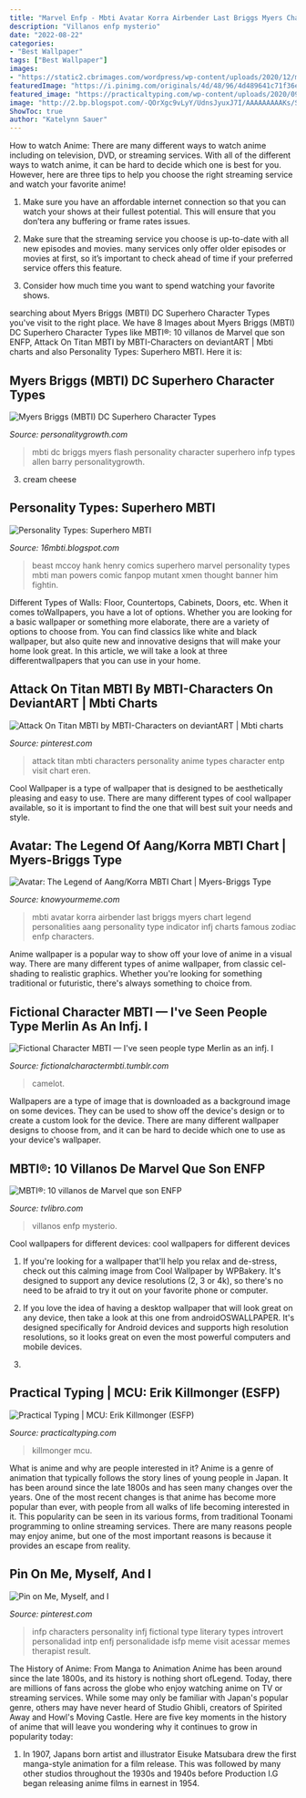 ```yaml
---
title: "Marvel Enfp - Mbti Avatar Korra Airbender Last Briggs Myers Chart Legend Personalities Aang Personality Type Indicator Infj Charts Famous Zodiac Enfp Characters"
description: "Villanos enfp mysterio"
date: "2022-08-22"
categories:
- "Best Wallpaper"
tags: ["Best Wallpaper"]
images:
- "https://static2.cbrimages.com/wordpress/wp-content/uploads/2020/12/mysterio.jpg"
featuredImage: "https://i.pinimg.com/originals/4d/48/96/4d489641c71f36edb46e29c946a3025c.jpg"
featured_image: "https://practicaltyping.com/wp-content/uploads/2020/09/killmonger.jpg"
image: "http://2.bp.blogspot.com/-QOrXgc9vLyY/UdnsJyuxJ7I/AAAAAAAAAKs/SHUQyvh3JYU/s1600/Beast2.jpg"
ShowToc: true
author: "Katelynn Sauer"
---
```



How to watch Anime: There are many different ways to watch anime including on television, DVD, or streaming services.
With all of the different ways to watch anime, it can be hard to decide which one is best for you. However, here are three tips to help you choose the right streaming service and watch your favorite anime!
1. Make sure you have an affordable internet connection so that you can watch your shows at their fullest potential. This will ensure that you don’tera any buffering or frame rates issues.

2. Make sure that the streaming service you choose is up-to-date with all new episodes and movies. many services only offer older episodes or movies at first, so it’s important to check ahead of time if your preferred service offers this feature.

3. Consider how much time you want to spend watching your favorite shows.

	

		
searching about Myers Briggs (MBTI) DC Superhero Character Types you've visit to the right place. We have 8 Images about Myers Briggs (MBTI) DC Superhero Character Types like MBTI®: 10 villanos de Marvel que son ENFP, Attack On Titan MBTI by MBTI-Characters on deviantART | Mbti charts and also Personality Types: Superhero MBTI. Here it is:
		
    
## Myers Briggs (MBTI) DC Superhero Character Types

<img loading=lazy src="http://personalitygrowth.com/wp-content/uploads/2015/09/TheFlashINFP.gif" onerror="this.onerror=null;this.src='https://tse3.mm.bing.net/th?id=OIP.kuXAepiPUp9yPDcTaehTWAHaDa&amp;pid=15.1';" alt="Myers Briggs (MBTI) DC Superhero Character Types">

_Source: personalitygrowth.com_

>mbti dc briggs myers flash personality character superhero infp types allen barry personalitygrowth. 

	

3. cream cheese 

    
## Personality Types: Superhero MBTI

<img loading=lazy src="http://2.bp.blogspot.com/-QOrXgc9vLyY/UdnsJyuxJ7I/AAAAAAAAAKs/SHUQyvh3JYU/s1600/Beast2.jpg" onerror="this.onerror=null;this.src='https://tse1.mm.bing.net/th?id=OIP.JZqlUgMhM_YvB6QuJ_sSxAAAAA&amp;pid=15.1';" alt="Personality Types: Superhero MBTI">

_Source: 16mbti.blogspot.com_

>beast mccoy hank henry comics superhero marvel personality types mbti man powers comic fanpop mutant xmen thought banner him fightin. 

	

Different Types of Walls: Floor, Countertops, Cabinets, Doors, etc.
When it comes toWallpapers, you have a lot of options. Whether you are looking for a basic wallpaper or something more elaborate, there are a variety of options to choose from. You can find classics like white and black wallpaper, but also quite new and innovative designs that will make your home look great. In this article, we will take a look at three differentwallpapers that you can use in your home.

    
## Attack On Titan MBTI By MBTI-Characters On DeviantART | Mbti Charts

<img loading=lazy src="https://i.pinimg.com/originals/4d/48/96/4d489641c71f36edb46e29c946a3025c.jpg" onerror="this.onerror=null;this.src='https://tse1.mm.bing.net/th?id=OIP.D3A4AeIgdtpiXd4X7NI-0QHaJw&amp;pid=15.1';" alt="Attack On Titan MBTI by MBTI-Characters on deviantART | Mbti charts">

_Source: pinterest.com_

>attack titan mbti characters personality anime types character entp visit chart eren. 

	

Cool Wallpaper is a type of wallpaper that is designed to be aesthetically pleasing and easy to use. There are many different types of cool wallpaper available, so it is important to find the one that will best suit your needs and style.

    
## Avatar: The Legend Of Aang/Korra MBTI Chart | Myers-Briggs Type

<img loading=lazy src="http://i0.kym-cdn.com/photos/images/original/000/887/257/f09.jpg" onerror="this.onerror=null;this.src='https://tse1.mm.bing.net/th?id=OIP.YpTbfmKObWnc3qy2OmwyfAHaGs&amp;pid=15.1';" alt="Avatar: The Legend of Aang/Korra MBTI Chart | Myers-Briggs Type">

_Source: knowyourmeme.com_

>mbti avatar korra airbender last briggs myers chart legend personalities aang personality type indicator infj charts famous zodiac enfp characters. 

	

Anime wallpaper is a popular way to show off your love of anime in a visual way. There are many different types of anime wallpaper, from classic cel-shading to realistic graphics. Whether you're looking for something traditional or futuristic, there's always something to choice from.

    
## Fictional Character MBTI — I&#039;ve Seen People Type Merlin As An Infj. I

<img loading=lazy src="https://64.media.tumblr.com/ea0e73e3ad580887d2bf7062aeb85d94/tumblr_inline_o0k3owxFO51slrvm0_1280.jpg" onerror="this.onerror=null;this.src='https://tse2.mm.bing.net/th?id=OIP.q1Cl6CBqlH2Lj6tMBMhfcQHaE7&amp;pid=15.1';" alt="Fictional Character MBTI — I&#039;ve seen people type Merlin as an infj. I">

_Source: fictionalcharactermbti.tumblr.com_

>camelot. 

	

Wallpapers are a type of image that is downloaded as a background image on some devices. They can be used to show off the device's design or to create a custom look for the device. There are many different wallpaper designs to choose from, and it can be hard to decide which one to use as your device's wallpaper.

    
## MBTI®: 10 Villanos De Marvel Que Son ENFP

<img loading=lazy src="https://static2.cbrimages.com/wordpress/wp-content/uploads/2020/12/mysterio.jpg" onerror="this.onerror=null;this.src='https://tse4.mm.bing.net/th?id=OIP.Bvwh5LGZ0FDfb2vP4EVhlwHaDt&amp;pid=15.1';" alt="MBTI®: 10 villanos de Marvel que son ENFP">

_Source: tvlibro.com_

>villanos enfp mysterio. 

	

Cool wallpapers for different devices:
cool wallpapers for different devices 

1. If you're looking for a wallpaper that'll help you relax and de-stress, check out this calming image from Cool Wallpaper by WPBakery. It's designed to support any device resolutions (2, 3 or 4k), so there's no need to be afraid to try it out on your favorite phone or computer.

2. If you love the idea of having a desktop wallpaper that will look great on any device, then take a look at this one from androidOSWALLPAPER. It's designed specifically for Android devices and supports high resolution resolutions, so it looks great on even the most powerful computers and mobile devices.

3.

    
## Practical Typing | MCU: Erik Killmonger (ESFP)

<img loading=lazy src="https://practicaltyping.com/wp-content/uploads/2020/09/killmonger.jpg" onerror="this.onerror=null;this.src='https://tse4.mm.bing.net/th?id=OIP.TZTs81Lcm6ozx_8LEgiDJgHaHa&amp;pid=15.1';" alt="Practical Typing | MCU: Erik Killmonger (ESFP)">

_Source: practicaltyping.com_

>killmonger mcu. 

	

What is anime and why are people interested in it?
Anime is a genre of animation that typically follows the story lines of young people in Japan. It has been around since the late 1800s and has seen many changes over the years. One of the most recent changes is that anime has become more popular than ever, with people from all walks of life becoming interested in it. This popularity can be seen in its various forms, from traditional Toonami programming to online streaming services. There are many reasons people may enjoy anime, but one of the most important reasons is because it provides an escape from reality.

    
## Pin On Me, Myself, And I

<img loading=lazy src="https://i.pinimg.com/originals/42/8e/a0/428ea0537ddec6b0b2c7871035f4acb4.png" onerror="this.onerror=null;this.src='https://tse4.mm.bing.net/th?id=OIP.gJNIyIS6j4SaadIim74xSwHaJ4&amp;pid=15.1';" alt="Pin on Me, Myself, and I">

_Source: pinterest.com_

>infp characters personality infj fictional type literary types introvert personalidad intp enfj personalidade isfp meme visit acessar memes therapist result. 

	

The History of Anime: From Manga to Animation
Anime has been around since the late 1800s, and its history is nothing short ofLegend. Today, there are millions of fans across the globe who enjoy watching anime on TV or streaming services. While some may only be familiar with Japan's popular genre, others may have never heard of Studio Ghibli, creators of Spirited Away and Howl's Moving Castle. Here are five key moments in the history of anime that will leave you wondering why it continues to grow in popularity today:
1) In 1907, Japans born artist and illustrator Eisuke Matsubara drew the first manga-style animation for a film release. This was followed by many other studios throughout the 1930s and 1940s before Production I.G began releasing anime films in earnest in 1954.

